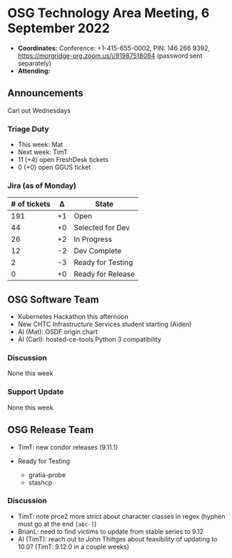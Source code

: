 # OSG Technology Area Meeting, 6 September 2022

-   **Coordinates:** Conference: +1-415-655-0002, PIN: 146 266 9392,
    <https://morgridge-org.zoom.us/j/91987518094> (password sent separately)
-   **Attending:** 

## Announcements

Carl out Wednesdays

### Triage Duty

-   This week: Mat
-   Next week: TimT
-   11 (+4) open FreshDesk tickets
-   0 (+0) open GGUS ticket

### Jira (as of Monday)

| # of tickets | &Delta; | State             |
|--------------|---------|-------------------|
| 191          | +1      | Open              |
| 44           | +0      | Selected for Dev  |
| 26           | +2      | In Progress       |
| 12           | -2      | Dev Complete      |
| 2            | -3      | Ready for Testing |
| 0            | +0      | Ready for Release |

## OSG Software Team

-  Kubernetes Hackathon this afternoon
-  New CHTC Infrastructure Services student starting (Aiden)
-  AI (Mat): OSDF origin chart
-  AI (Carl): hosted-ce-tools Python 3 compatibility

### Discussion

None this week

### Support Update

None this week

## OSG Release Team

-   TimT: new condor releases (9.11.1)

-   Ready for Testing
    -   gratia-probe
    -   stashcp

### Discussion

-   TimT: note prce2 more strict about character classes in regex (hyphen must go at the end `[abc-]`)
-   BrianL: need to find victims to update from stable series to 9.12
-   AI (TimT): reach out to John Thiltges about feasibility of updating to 10.0?
    (TimT: 9.12.0 in a couple weeks)
